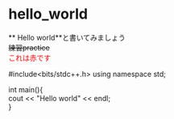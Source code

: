# hello_world  
** Hello world**と書いてみましょう  
~~練習practice~~  
<font  color = "red"> これは赤です </font>

#include<bits/stdc++.h>
using namespace std;

int main(){  
    cout << "Hello world" << endl;  
}

